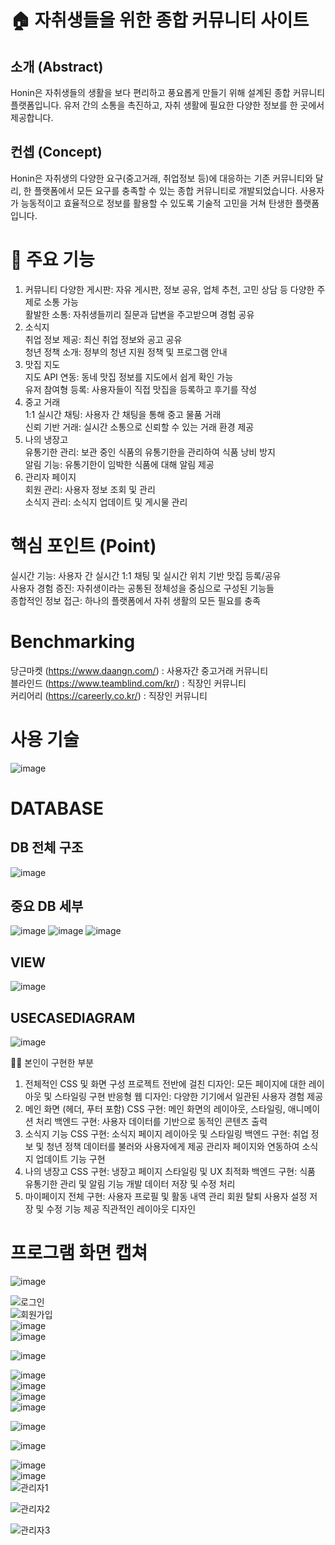 # 🏠 자취생들을 위한 종합 커뮤니티 사이트

## 소개 (Abstract)
Honin은 자취생들의 생활을 보다 편리하고 풍요롭게 만들기 위해 설계된 종합 커뮤니티 플랫폼입니다. 유저 간의 소통을 촉진하고, 자취 생활에 필요한 다양한 정보를 한 곳에서 제공합니다.

## 컨셉 (Concept)
Honin은 자취생의 다양한 요구(중고거래, 취업정보 등)에 대응하는 기존 커뮤니티와 달리, 한 플랫폼에서 모든 요구를 충족할 수 있는 종합 커뮤니티로 개발되었습니다. 사용자가 능동적이고 효율적으로 정보를 활용할 수 있도록 기술적 고민을 거쳐 탄생한 플랫폼입니다.

# 📌 주요 기능
1. 커뮤니티
다양한 게시판: 자유 게시판, 정보 공유, 업체 추천, 고민 상담 등 다양한 주제로 소통 가능<br />
활발한 소통: 자취생들끼리 질문과 답변을 주고받으며 경험 공유<br />
2. 소식지<br />
취업 정보 제공: 최신 취업 정보와 공고 공유<br />
청년 정책 소개: 정부의 청년 지원 정책 및 프로그램 안내<br />
3. 맛집 지도<br />
지도 API 연동: 동네 맛집 정보를 지도에서 쉽게 확인 가능<br />
유저 참여형 등록: 사용자들이 직접 맛집을 등록하고 후기를 작성<br />
4. 중고 거래<br />
1:1 실시간 채팅: 사용자 간 채팅을 통해 중고 물품 거래<br />
신뢰 기반 거래: 실시간 소통으로 신뢰할 수 있는 거래 환경 제공<br />
5. 나의 냉장고<br />
유통기한 관리: 보관 중인 식품의 유통기한을 관리하여 식품 낭비 방지<br />
알림 기능: 유통기한이 임박한 식품에 대해 알림 제공<br />
6. 관리자 페이지<br />
회원 관리: 사용자 정보 조회 및 관리<br />
소식지 관리: 소식지 업데이트 및 게시물 관리<br />

# 핵심 포인트 (Point)
실시간 기능: 사용자 간 실시간 1:1 채팅 및 실시간 위치 기반 맛집 등록/공유<br />
사용자 경험 증진: 자취생이라는 공통된 정체성을 중심으로 구성된 기능들<br />
종합적인 정보 접근: 하나의 플랫폼에서 자취 생활의 모든 필요를 충족

# Benchmarking
당근마켓 (https://www.daangn.com/) : 사용자간 중고거래 커뮤니티<br />
블라인드 (https://www.teamblind.com/kr/) : 직장인 커뮤니티<br />
커리어리 (https://careerly.co.kr/) : 직장인 커뮤니티

# 사용 기술
![image](https://github.com/user-attachments/assets/85f2dfc2-f63d-4b5d-87af-a1faab1c946d)

# DATABASE
## DB 전체 구조
![image](https://github.com/user-attachments/assets/9c8e5e49-4978-49a2-bef7-fdfa187c43ff)

## 중요 DB 세부
![image](https://github.com/user-attachments/assets/33d438aa-ab6b-433b-9af8-400dd9d192d4)
![image](https://github.com/user-attachments/assets/5f1b8276-e646-48fb-9df1-8f993d81a821)
![image](https://github.com/user-attachments/assets/7a105eb9-6a00-450d-9f9e-ca6f66a106e2)

## VIEW
![image](https://github.com/user-attachments/assets/44c1f6c2-ed19-416d-984c-0aa4d0dafffe)

## USECASEDIAGRAM
![image](https://github.com/user-attachments/assets/e648c2aa-c8ec-4c33-b5c7-c84b2f342de3)

👨‍💻 본인이 구현한 부분
1. 전체적인 CSS 및 화면 구성
프로젝트 전반에 걸친 디자인: 모든 페이지에 대한 레이아웃 및 스타일링 구현
반응형 웹 디자인: 다양한 기기에서 일관된 사용자 경험 제공
2. 메인 화면 (헤더, 푸터 포함)
CSS 구현: 메인 화면의 레이아웃, 스타일링, 애니메이션 처리
백엔드 구현: 사용자 데이터를 기반으로 동적인 콘텐츠 출력
3. 소식지 기능
CSS 구현: 소식지 페이지 레이아웃 및 스타일링
백엔드 구현:
취업 정보 및 청년 정책 데이터를 불러와 사용자에게 제공
관리자 페이지와 연동하여 소식지 업데이트 기능 구현
4. 나의 냉장고
CSS 구현: 냉장고 페이지 스타일링 및 UX 최적화
백엔드 구현:
식품 유통기한 관리 및 알림 기능 개발
데이터 저장 및 수정 처리
5. 마이페이지
전체 구현:
사용자 프로필 및 활동 내역 관리
회원 탈퇴
사용자 설정 저장 및 수정 기능 제공
직관적인 레이아웃 디자인

# 프로그램 화면 캡쳐
![image](https://github.com/user-attachments/assets/3a74f24d-125d-470a-8009-25e703f0bea3)

![로그인](https://github.com/user-attachments/assets/55b8e03a-9a69-4a07-bdb1-2acc7d9d97d6)
<br />
![회원가입](https://github.com/user-attachments/assets/1281e8e1-1a7f-4261-8a02-be35b276fc75)
<br />
![image](https://github.com/user-attachments/assets/5b2825d6-76f7-413e-8113-be5379596b5c)
<br />
![image](https://github.com/user-attachments/assets/0634ef47-c25b-44d9-bc24-9f0698308fdd)

![image](https://github.com/user-attachments/assets/0df69d2c-9254-4ca1-9fc2-fa1a4fad5709)

![image](https://github.com/user-attachments/assets/ca779f8e-4246-4b18-bd61-bb7a114f93ed)
<br />
![image](https://github.com/user-attachments/assets/832929f8-5859-46a6-950b-a228602dff87)
<br />
![image](https://github.com/user-attachments/assets/e2b251ad-ab23-440b-b7bf-ef91b08b9251)
<br />
![image](https://github.com/user-attachments/assets/6ca90c95-b939-4a75-8b50-e2af47f35a70)

![image](https://github.com/user-attachments/assets/ac4626a3-66af-4fc4-b446-9849b41753ab)

![image](https://github.com/user-attachments/assets/423e7a8b-a0f9-4bc6-8958-43bb772e4b91)

![image](https://github.com/user-attachments/assets/08e9baf2-68e7-45b6-86ae-3c35bdfaf62f)
<br />
![image](https://github.com/user-attachments/assets/f4de88e3-df15-4871-9252-3064ea19a90d)
<br />
![관리자1](https://github.com/user-attachments/assets/ff0125d2-c9a8-46a9-94ef-9cbc62a1691d)

![관리자2](https://github.com/user-attachments/assets/a686c75a-a68f-4c8a-9a3f-0960965809bd)

![관리자3](https://github.com/user-attachments/assets/119251ed-80f3-4091-96b3-fc323c77edef)

















